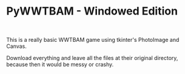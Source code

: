 <h1>PyWWTBAM - Windowed Edition</h1>
<br />
<p>This is a really basic WWTBAM game using tkinter's PhotoImage and Canvas.<br /></p>
<p>Download everything and leave all the files at their original directory, because then it would be messy or crashy.</p>
